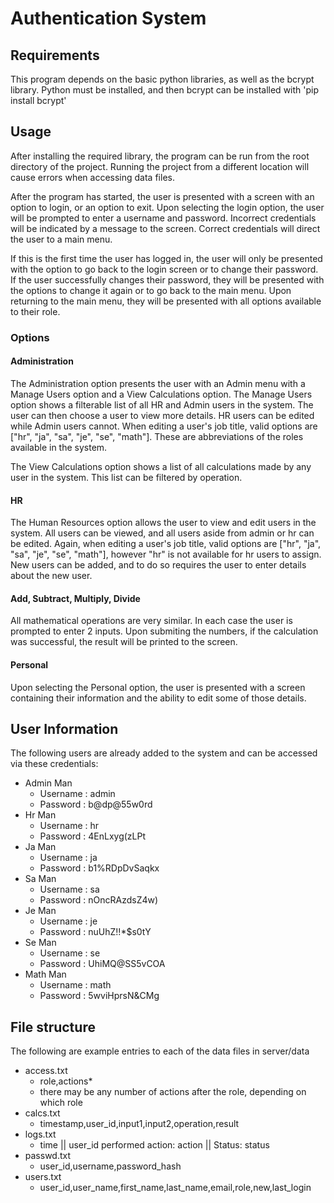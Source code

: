 # Authentication System

## Requirements

This program depends on the basic python libraries, as well as the bcrypt library. Python must be installed, and then bcrypt can be installed with 'pip install bcrypt'

## Usage

After installing the required library, the program can be run from the root directory of the project. Running the project from a different location will cause errors when accessing data files.

After the program has started, the user is presented with a screen with an option to login, or an option to exit. Upon selecting the login option, the user will be prompted to enter a username and password. Incorrect credentials will be indicated by a message to the screen. Correct credentials will direct the user to a main menu.

If this is the first time the user has logged in, the user will only be presented with the option to go back to the login screen or to change their password. If the user successfully changes their password, they will be presented with the options to change it again or to go back to the main menu. Upon returning to the main menu, they will be presented with all options available to their role.

### Options

#### Administration

The Administration option presents the user with an Admin menu with a Manage Users option and a View Calculations option. The Manage Users option shows a filterable list of all HR and Admin users in the system. The user can then choose a user to view more details. HR users can be edited while Admin users cannot. When editing a user's job title, valid options are ["hr", "ja", "sa", "je", "se", "math"]. These are abbreviations of the roles available in the system. 

The View Calculations option shows a list of all calculations made by any user in the system. This list can be filtered by operation.

#### HR

The Human Resources option allows the user to view and edit users in the system. All users can be viewed, and all users aside from admin or hr can be edited. Again, when editing a user's job title, valid options are ["hr", "ja", "sa", "je", "se", "math"], however "hr" is not available for hr users to assign. New users can be added, and to do so requires the user to enter details about the new user. 

#### Add, Subtract, Multiply, Divide

All mathematical operations are very similar. In each case the user is prompted to enter 2 inputs. Upon submiting the numbers, if the calculation was successful, the result will be printed to the screen.

#### Personal

Upon selecting the Personal option, the user is presented with a screen containing their information and the ability to edit some of those details.

## User Information

The following users are already added to the system and can be accessed via these credentials:
- Admin Man
    - Username : admin
    - Password : b@dp@55w0rd
- Hr Man
    - Username : hr
    - Password : 4EnLxyg(zLPt
- Ja Man
    - Username : ja
    - Password : b1%RDpDvSaqkx
- Sa Man
    - Username : sa
    - Password : nOncRAzdsZ4w)
- Je Man
    - Username : je
    - Password : nuUhZ!!*$s0tY
- Se Man
    - Username : se
    - Password : UhiMQ@SS5vCOA
- Math Man
    - Username : math
    - Password : 5wviHprsN&CMg

## File structure

The following are example entries to each of the data files in server/data
- access.txt
    - role,actions*
    - there may be any number of actions after the role, depending on which role
- calcs.txt
    - timestamp,user_id,input1,input2,operation,result
- logs.txt
    - time || user_id performed action: action || Status: status 
- passwd.txt
    - user_id,username,password_hash
- users.txt
    - user_id,user_name,first_name,last_name,email,role,new,last_login